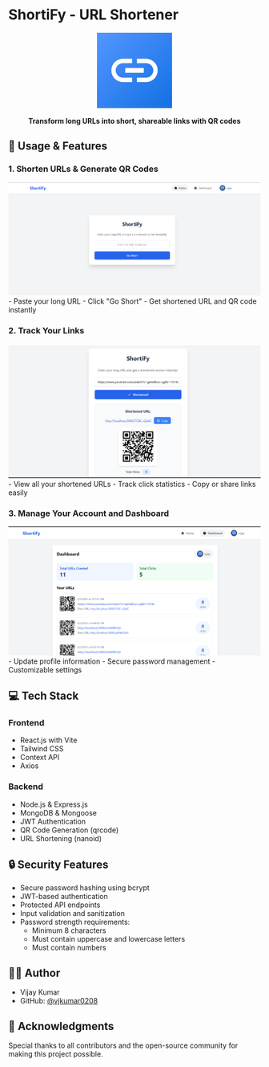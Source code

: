 # ShortiFy - URL Shortener

<div align="center">
  <img src="frontend/public/logo.jpg" alt="ShortiFy Logo" width="150"/>
  <p><strong>Transform long URLs into short, shareable links with QR codes</strong></p>
</div>

## 🎯 Usage & Features

### 1. Shorten URLs & Generate QR Codes
<img src="frontend/public/Screenshot 2025-06-02 192109.png" alt="URL Shortening" width="800"/>
- Paste your long URL
- Click "Go Short"
- Get shortened URL and QR code instantly

### 2. Track Your Links
<img src="frontend/public/Screenshot 2025-06-02 192155.png" alt="Dashboard View" width="800"/>
- View all your shortened URLs
- Track click statistics
- Copy or share links easily

### 3. Manage Your Account and Dashboard
<img src="frontend/public/Screenshot 2025-06-02 192210.png" alt="Profile Management" width="800"/>
- Update profile information
- Secure password management
- Customizable settings

## 💻 Tech Stack

### Frontend
- React.js with Vite
- Tailwind CSS
- Context API
- Axios

### Backend
- Node.js & Express.js
- MongoDB & Mongoose
- JWT Authentication
- QR Code Generation (qrcode)
- URL Shortening (nanoid)



## 🔒 Security Features

- Secure password hashing using bcrypt
- JWT-based authentication
- Protected API endpoints
- Input validation and sanitization
- Password strength requirements:
  - Minimum 8 characters
  - Must contain uppercase and lowercase letters
  - Must contain numbers


## 👨‍💻 Author

- Vijay Kumar
- GitHub: [@vjkumar0208](https://github.com/vjkumar0208)

## 🙏 Acknowledgments

Special thanks to all contributors and the open-source community for making this project possible. 
